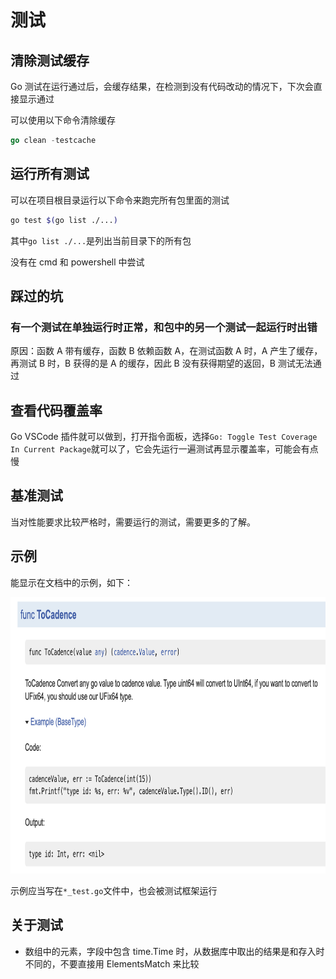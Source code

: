 # 测试
<p id="vxz3H1K7YozJjTCCVmVDCA">

## 清除测试缓存

</p>


<p id="8JBuZf2TaeMJJXmiPorY92">

Go 测试在运行通过后，会缓存结果，在检测到没有代码改动的情况下，下次会直接显示通过

</p>


<p id="p4UX41s7MHBQJcQ4Gj37xB">

可以使用以下命令清除缓存

</p>


<p id="2ZohRhCiGcFxhG4gSyMrGQ">

```Go
go clean -testcache
```


</p>


<p id="46n9YchW8Biw3uxbvmWxnw">

## 运行所有测试

</p>


<p id="abUi3fwTz9f9xkyeoEcdz1">

可以在项目根目录运行以下命令来跑完所有包里面的测试

</p>


<p id="oKaMASk9ANzNkvNC2mnpgP">

```Bash
go test $(go list ./...)
```


</p>


<p id="514Fz1fYFqMMSQRWHgMJ69">

其中`go list ./...`是列出当前目录下的所有包

</p>


<p id="g87Py7DgQq6BTxnCxq8n22">

没有在 cmd 和 powershell 中尝试

</p>


<p id="jL2wKRSfwHn3CCgc3NQntC">

## 踩过的坑

</p>


<p id="rrDt9fsGD5SxuzRXqfBc5m">

### 有一个测试在单独运行时正常，和包中的另一个测试一起运行时出错

</p>


<p id="85tPBehbBu7hpJ8bvv2tA2">

原因：函数 A 带有缓存，函数 B 依赖函数 A，在测试函数 A 时，A 产生了缓存，再测试 B 时，B 获得的是 A 的缓存，因此 B 没有获得期望的返回，B 测试无法通过

</p>


<p id="wktPDG9KR13UVFVsFAY6ho">



</p>


<p id="uH2jkrhage75VcpmnSkT25">

## 查看代码覆盖率

</p>


<p id="wgZBxwCW2nZed76EXhh8Ef">

Go VSCode 插件就可以做到，打开指令面板，选择`Go: Toggle Test Coverage In Current Package`就可以了，它会先运行一遍测试再显示覆盖率，可能会有点慢

</p>


<p id="6QAF6eqBbDWS7U5LpWTtHv">

## 基准测试

</p>


<p id="vC883SodQBFjkJ3pTCsm76">

当对性能要求比较严格时，需要运行的测试，需要更多的了解。

</p>


<p id="csrbaZdFtbcCAM2msAPERR">

## 示例

</p>


<p id="vUCSWWoEivYbjoMaiizQhz">

能显示在文档中的示例，如下：

</p>


<p id="55YEwNhWoJcKV8KmxdoEkp">

<img src="./assets/image0.png" width="844.000000" height="442.000000">

</p>


<p id="uSGADpQCbfhYcKo6iMziHr">

示例应当写在`*_test.go`文件中，也会被测试框架运行

</p>


<p id="9EpGgTzfN3FQsAj9bZVtme">



</p>


<p id="rDoAy4c4VgSAz3gTZmdSfd">

## 关于测试

</p>


- 数组中的元素，字段中包含 time.Time 时，从数据库中取出的结果是和存入时不同的，不要直接用 ElementsMatch 来比较


